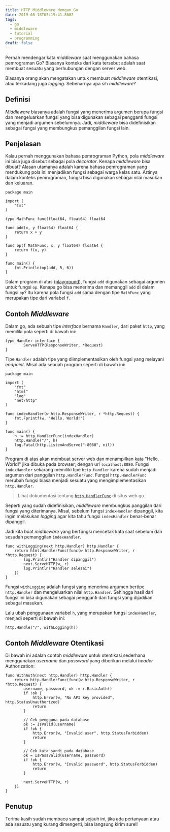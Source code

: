 ```yaml
---
title: HTTP Middleware dengan Go
date: 2019-08-18T05:19:41.868Z
tags:
  - go
  - middleware
  - tutorial
  - programming
draft: false
---
```

Pernah mendengar kata *middleware* saat menggunakan bahasa pemrograman Go? Biasanya konteks dari kata tersebut adalah saat membuat sesuatu yang berhubungan dengan server web.

Biasanya orang akan mengatakan untuk membuat *middleware* otentikasi, atau terkadang juga *logging*. Sebenarnya apa sih *middleware*?

## Definisi

*Middleware* biasanya adalah fungsi yang menerima argumen berupa fungsi dan mengeluarkan fungsi yang bisa digunakan sebagai pengganti fungsi yang menjadi argumen sebelumnya. Jadi, *middleware* bisa didefinisikan sebagai fungsi yang membungkus pemanggilan fungsi lain.

## Penjelasan

Kalau pernah menggunakan bahasa pemrograman Python, pola *middleware* ini bisa juga disebut sebagai pola *decorator*. Kenapa *middleware* bisa dibuat? Alasan utamanya adalah karena bahasa pemrograman yang mendukung pola ini menjadikan fungsi sebagai warga kelas satu. Artinya dalam konteks pemrograman, fungsi bisa digunakan sebagai nilai masukan dan keluaran.

```
package main

import (
	"fmt"
)

type MathFunc func(float64, float64) float64

func add(x, y float64) float64 {
	return x + y
}

func op(f MathFunc, x, y float64) float64 {
	return f(x, y)
}

func main() {
	fmt.Println(op(add, 5, 6))
}
```

Dalam program di atas ([playground](https://play.golang.org/p/IWcQas-qgmC)), fungsi `add` digunakan sebagai argumen untuk fungsi `op`. Kenapa go bisa menerima dan memanggil `add` di dalam fungsi `op`? Itu karena pola fungsi `add` sama dengan tipe `MathFunc` yang merupakan tipe dari variabel `f`.


## Contoh *Middleware*

Dalam go, ada sebuah tipe *interface* bernama `Handler`, dari paket `http`, yang memiliki pola seperti di bawah ini:

```
type Handler interface {
        ServeHTTP(ResponseWriter, *Request)
}
```

Tipe `Handler` adalah tipe yang diimplementasikan oleh fungsi yang melayani *endpoint*. Misal ada sebuah program seperti di bawah ini:

```
package main

import (
	"fmt"
	"html"
	"log"
	"net/http"
)

func indexHandler(w http.ResponseWriter, r *http.Request) {
	fmt.Fprintf(w, "Hello, World!")
}

func main() {
	h := http.HandlerFunc(indexHandler)
	http.Handle("/", h)
	log.Fatal(http.ListenAndServe(":8080", nil))
}
```

Program di atas akan membuat server web dan menampilkan kata "Hello, World!" jika dibuka pada browser; dengan url `localhost:8080`. Fungsi `indexHandler` sekarang memiliki tipe `http.Handler` karena sudah menjadi argumen dari panggilan `http.HandlerFunc`. Fungsi `http.HandlerFunc` merubah fungsi biasa menjadi sesuatu yang mengimplementasikan `http.Handler`.

> Lihat dokumentasi tentang [`http.HandlerFunc`](https://golang.org/pkg/net/http/#HandlerFunc) di situs web go.

Seperti yang sudah didefinisikan, *middleware* membungkus panggilan dari fungsi yang diterimanya. Misal, sebelum fungsi `indexHandler` dipanggil, kita ingin melakukan *logging* agar kita tahu fungsi `indexHandler` benar-benar dipanggil.

Jadi kita buat *middleware* yang berfungsi mencetak kata saat sebelum dan sesudah pemanggilan `indexHandler`.

```
func withLogging(next http.Handler) http.Handler {
	return html.HandlerFunc(func(w http.ResponseWriter, r *http.Request) {
		log.Println("Handler dipanggil")
		next.ServeHTTP(w, r)
		log.Println("Handler selesai")
	})
}
```

Fungsi `withLogging` adalah fungsi yang menerima argumen bertipe `http.Handler` dan mengeluarkan nilai `http.Handler`. Sehingga hasil dari fungsi ini bisa digunakan sebagai pengganti dari fungsi yang dijadikan sebagai masukan.

Lalu ubah penggunaan variabel `h`, yang merupakan fungsi `indexHandler`, menjadi seperti di bawah ini:

```
http.Handle("/", withLogging(h))
```

## Contoh *Middleware* Otentikasi

Di bawah ini adalah contoh *middleware* untuk otentikasi sederhana menggunakan *username* dan *password* yang diberikan melalui *header* Authorization:

```
func WithAuth(next http.Handler) http.Handler {
	return http.HandlerFunc(func(w http.ResponseWriter, r *http.Request) {
		username, password, ok := r.BasicAuth()
		if !ok {
			http.Error(w, "No API key provided", http.StatusUnauthorized)
			return
		}

		// Cek pengguna pada database
		ok := IsValid(username)
		if !ok {
			http.Error(w, "Invalid user", http.StatusForbidden)
			return
		}

		// Cek kata sandi pada database
		ok = IsPassValid(username, password)
		if !ok {
			http.Error(w, "Invalid password", http.StatusForbidden)
			return
		}

		next.ServeHTTP(w, r)
	})
}
```

## Penutup

Terima kasih sudah membaca sampai sejauh ini, jika ada pertanyaan atau ada sesuatu yang kurang dimengerti, bisa langsung kirim surel!
